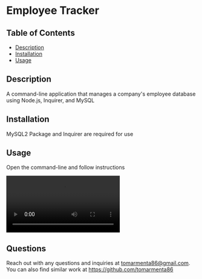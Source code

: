 # Employee Tracker

## Table of Contents

- [Description](#description)
- [Installation](#installation)
- [Usage](#usage)


## Description

A command-line application that manages a company's employee database using Node.js, Inquirer, and MySQL

## Installation

MySQL2 Package and Inquirer are required for use

## Usage

Open the command-line and follow instructions

![Video](/assets/media/employeeTracker.mp4)

## Questions

Reach out with any questions and inquiries at tomarmenta86@gmail.com. You can also find similar work at https://github.com/tomarmenta86
